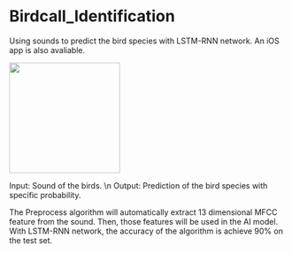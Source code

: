 
# Birdcall_Identification
Using sounds to predict the bird species with LSTM-RNN network. An iOS app is also avaliable.

<img src = "https://user-images.githubusercontent.com/58836434/124629011-95e11300-deb3-11eb-9eb3-641ca1323bfe.jpeg" width = "200px" align = center>

Input: Sound of the birds. \n
Output: Prediction of the bird species with specific probability.

The Preprocess algorithm will automatically extract 13 dimensional MFCC feature from the sound. Then, those features will be used in the AI model. With LSTM-RNN network, the accuracy of the algorithm is achieve 90% on the test set.
